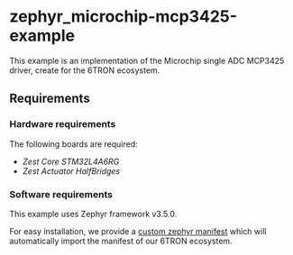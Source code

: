 # zephyr_microchip-mcp3425-example
This example is an implementation of the Microchip single ADC MCP3425 driver, create for the 6TRON ecosystem.

## Requirements
### Hardware requirements
The following boards are required:
- *Zest Core STM32L4A6RG*
- *Zest Actuator HalfBridges*

### Software requirements
This example uses Zephyr framework v3.5.0.

For easy installation, we provide a [custom zephyr manifest](https://github.com/catie-aq/zephyr_manifest) which will automatically import the manifest of our 6TRON ecosystem.
